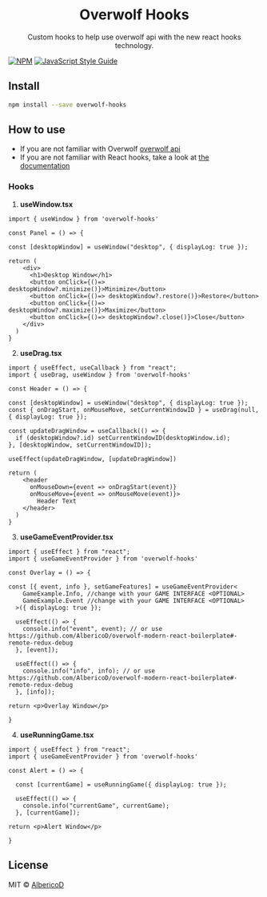 <h1 align="center">
  Overwolf Hooks
</h1>
<p align="center">
Custom hooks to help use overwolf api with the new react hooks technology.
</p>

[![NPM](https://img.shields.io/npm/v/overwolf-hooks.svg)](https://www.npmjs.com/package/overwolf-hooks) [![JavaScript Style Guide](https://img.shields.io/badge/code_style-standard-brightgreen.svg)](https://standardjs.com)

## Install

```bash
npm install --save overwolf-hooks
```

## How to use

- If you are not familiar with Overwolf [overwolf api](https://overwolf.github.io/)
- If you are not familiar with React hooks, take a look at [the documentation](https://reactjs.org/docs/hooks-intro.html)

### Hooks

1. **useWindow.tsx**

```TSX
import { useWindow } from 'overwolf-hooks'

const Panel = () => {

const [desktopWindow] = useWindow("desktop", { displayLog: true });

return (
    <div>
      <h1>Desktop Window</h1>
      <button onClick={()=> desktopWindow?.minimize()}>Minimize</button>
      <button onClick={()=> desktopWindow?.restore()}>Restore</button>
      <button onClick={()=> desktopWindow?.maximize()}>Maximize</button>
      <button onClick={()=> desktopWindow?.close()}>Close</button>
    </div>
  )
}
```

2. **useDrag.tsx**

```TSX
import { useEffect, useCallback } from "react";
import { useDrag, useWindow } from 'overwolf-hooks'

const Header = () => {

const [desktopWindow] = useWindow("desktop", { displayLog: true });
const { onDragStart, onMouseMove, setCurrentWindowID } = useDrag(null, { displayLog: true });

const updateDragWindow = useCallback(() => {
  if (desktopWindow?.id) setCurrentWindowID(desktopWindow.id);
}, [desktopWindow, setCurrentWindowID]);

useEffect(updateDragWindow, [updateDragWindow])

return (
    <header
      onMouseDown={event => onDragStart(event)}
      onMouseMove={event => onMouseMove(event)}>
        Header Text
    </header>
  )
}
```

3. **useGameEventProvider.tsx**

```TSX
import { useEffect } from "react";
import { useGameEventProvider } from 'overwolf-hooks'

const Overlay = () => {

const [{ event, info }, setGameFeatures] = useGameEventProvider<
    GameExample.Info, //change with your GAME INTERFACE <OPTIONAL>
    GameExample.Event //change with your GAME INTERFACE <OPTIONAL>
  >({ displayLog: true });

  useEffect(() => {
    console.info("event", event); // or use https://github.com/AlbericoD/overwolf-modern-react-boilerplate#-remote-redux-debug
  }, [event]);

  useEffect(() => {
    console.info("info", info); // or use https://github.com/AlbericoD/overwolf-modern-react-boilerplate#-remote-redux-debug
  }, [info]);

return <p>Overlay Window</p>

}
```

4. **useRunningGame.tsx**

```TSX
import { useEffect } from "react";
import { useGameEventProvider } from 'overwolf-hooks'

const Alert = () => {

  const [currentGame] = useRunningGame({ displayLog: true });

  useEffect(() => {
    console.info("currentGame", currentGame);
  }, [currentGame]);

return <p>Alert Window</p>

}
```

## License

MIT © [AlbericoD](https://github.com/AlbericoD)
